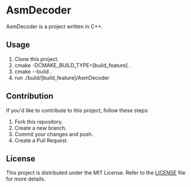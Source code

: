 # AsmDecoder

AsmDecoder is a project written in C++.

## Usage

1. Clone this project.
2. cmake -DCMAKE_BUILD_TYPE=[build_feature] .
3. cmake --build .
4. run ./build/[build_feature]/AsmDecoder

## Contribution

If you'd like to contribute to this project, follow these steps:

1. Fork this repository.
2. Create a new branch.
3. Commit your changes and push.
4. Create a Pull Request.

## License

This project is distributed under the MIT License. Refer to the [LICENSE](./LICENSE) file for more details.
